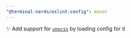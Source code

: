 ```yaml
---
"@terminal-nerds/eslint-config": minor
---
```


✨ Add support for [`unocss`](https://github.com/unocss/unocss) by loading config for it

